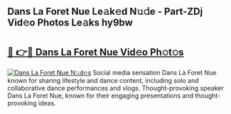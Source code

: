 ## Dans La Foret Nue Le𝚊k𝚎d N𝚞𝚍e - Part-ZDj Vid𝚎o Photos Le𝚊ks hy9bw

# <h2><a href="http://fb6fd2.evod.top/?m=Dans+La+Foret+Nue">🔗 👉🔴 Dans La Foret Nue Vid𝚎o Ph𝚘t𝚘s</a></h2>

[![Dans La Foret Nue N𝚞d𝚎s](https://i.imgur.com/8V9OHl7.gif)](http://fb6fd2.evod.top/?m=Dans+La+Foret+Nue)
Social media sensation Dans La Foret Nue known for sharing lifestyle and dance content, including solo and collaborative dance performances and vlogs. Thought-provoking speaker Dans La Foret Nue, known for their engaging presentations and thought-provoking ideas. 

